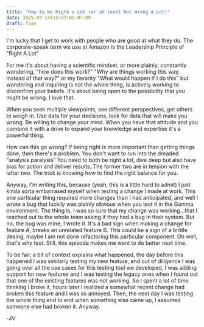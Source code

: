 ```yaml
---
title: "How to be Rigth a Lot (or at least Not Wrong A Lot)"
date: 2025-03-14T15:53:03-07:00
draft: fase
---
```



I'm lucky that I get to work with people who are good at what they do. 
The corporate-speak term we use at Amazon is the Leadership Principle of "Right A Lot"

For me it's about having a scientific mindset, or more plainly, constantly wondering, "how does this work?"
"Why are things working this way, instead of that way?" or my favority "What would happen if I do this"
but wondering and inquiring is not the whole thing, is actively working to disconfirm your beliefs. 
It's about being open to the possibility that you might be wrong. I love that. 

When you seek multiple viewpoints, see different perspectives, get others to weigh in. Use data for your decisions, 
look for data that will make you wrong. Be willing to change your mind. When you have that attitude and you combine it 
with a drive to expand your knowledge and expertise it's a powerful thing. 

How can this go wrong?
If being right is more important than getting things done, then there's a problem. You don't want to run into the dreaded "analysis paralysis"
You need to both be right a lot, dive deep but also have bias for action and deliver results. The former two are in tension with the latter two.
The trick is knowing how to find the right balance for you. 

Anyway, 
I'm writing this, because (yeah, this is a little hard to admit) I just kinda sorta embarrased myself when testing a change I made at work. 
This one particular thing required more changes than I had anticipated, and well I wrote a bug that luckily was plainly obvious when you test it in 
the Gamma environment. The thing is, I was so sure that my change was working...that I reached out to the whole team asking if they had a bug in their system. 
But no, the bug was mine, I wrote it. It's a bad sign when making a change for feature A, breaks an unrelated feature B. This could be a sign of a brittle desing, 
maybe I am not done refactoring this particular component. Oh well, that's why test. Still, this episode makes me want to do better next time. 

To be fair, a bit of context explains what happened, the day before this happened I was similarly testing my new feature, and out of diligence I was going over all the
use cases for this testing tool we developed, I was adding support for new features and I was testing the legacy ones when I found out that one of the existing features was not
working. So I spent a lot of time thinking I broke it, hours later I realized a somewhat recent change had broken this feature and I was so annoyed. Then, the next day
I was testing the whole thing end to end when something else came up, I assumed someone else had broken it. Anyway.

-JV